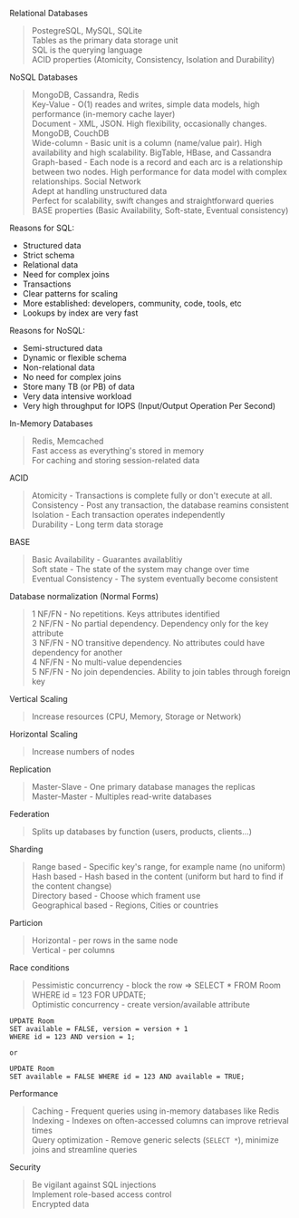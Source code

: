 Relational Databases
> PostegreSQL, MySQL, SQLite  
> Tables as the primary data storage unit  
> SQL is the querying language  
> ACID properties (Atomicity, Consistency, Isolation and Durability)

NoSQL Databases
> MongoDB, Cassandra, Redis  
> Key-Value - O(1) reades and writes, simple data models, high performance (in-memory cache layer)  
> Document - XML, JSON. High flexibility, occasionally changes. MongoDB, CouchDB  
> Wide-column - Basic unit is a column (name/value pair). High availability and high scalability. BigTable, HBase, and Cassandra  
> Graph-based - Each node is a record and each arc is a relationship between two nodes. High performance for data model with complex relationships. Social Network   
> Adept at handling unstructured data  
> Perfect for scalability, swift changes and straightforward queries  
> BASE properties (Basic Availability, Soft-state, Eventual consistency)  

Reasons for SQL:
- Structured data
- Strict schema
- Relational data
- Need for complex joins
- Transactions
- Clear patterns for scaling
- More established: developers, community, code, tools, etc
- Lookups by index are very fast

Reasons for NoSQL:
- Semi-structured data
- Dynamic or flexible schema
- Non-relational data
- No need for complex joins
- Store many TB (or PB) of data
- Very data intensive workload
- Very high throughput for IOPS (Input/Output Operation Per Second)

In-Memory Databases
> Redis, Memcached  
> Fast access as everything's stored in memory  
> For caching and storing session-related data  

ACID
> Atomicity - Transactions is complete fully or don't execute at all.  
> Consistency - Post any transaction, the database reamins consistent  
> Isolation - Each transaction operates independently  
> Durability - Long term data storage  

BASE
> Basic Availability - Guarantes availablitiy  
> Soft state - The state of the system may change over time  
> Eventual Consistency - The system eventually become consistent  

Database normalization (Normal Forms)
> 1 NF/FN - No repetitions. Keys attributes identified  
> 2 NF/FN - No partial dependency. Dependency only for the key attribute  
> 3 NF/FN - NO transitive dependency. No attributes could have dependency for another  
> 4 NF/FN - No multi-value dependencies  
> 5 NF/FN - No join dependencies. Ability to join tables through foreign key  

Vertical Scaling
> Increase resources (CPU, Memory, Storage or Network)  

Horizontal Scaling
> Increase numbers of nodes  

Replication
> Master-Slave - One primary database manages the replicas  
> Master-Master - Multiples read-write databases  

Federation
> Splits up databases by function (users, products, clients...) 

Sharding
> Range based - Specific key's range, for example name (no uniform)  
> Hash based - Hash based in the content (uniform but hard to find if the content changse)  
> Directory based - Choose which frament use  
> Geographical based - Regions, Cities or countries

Particion
> Horizontal - per rows in the same node  
> Vertical - per columns  

Race conditions
> Pessimistic concurrency - block the row => SELECT * FROM Room WHERE id = 123 FOR UPDATE;  
> Optimistic concurrency - create version/available attribute  

``` 
UPDATE Room
SET available = FALSE, version = version + 1
WHERE id = 123 AND version = 1;

or

UPDATE Room
SET available = FALSE WHERE id = 123 AND available = TRUE;
```

Performance
> Caching - Frequent queries using in-memory databases like Redis  
> Indexing - Indexes on often-accessed columns can improve retrieval times  
> Query optimization - Remove generic selects (`SELECT *`), minimize joins and streamline queries  

Security
> Be vigilant against SQL injections  
> Implement role-based access control  
> Encrypted data  